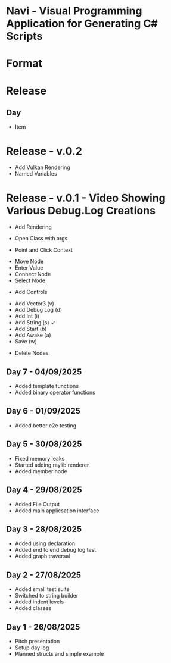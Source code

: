 # Navi - Visual Programming Application for Generating C# Scripts

# Format
# Release
## Day
- Item

# Release - v.0.2
- Add Vulkan Rendering
- Named Variables

# Release - v.0.1 - Video Showing Various Debug.Log Creations
- Add Rendering
- Open Class with args

- Point and Click Context
* Move Node
* Enter Value
* Connect Node
* Select Node

- Add Controls
* Add Vector3   (v)
* Add Debug Log (d)
* Add Int       (i)
* Add String    (s) ✓
* Add Start     (b) 
* Add Awake     (a)
* Save          (w)

- Delete Nodes

## Day 7 - 04/09/2025
- Added template functions
- Added binary operator functions

## Day 6 - 01/09/2025
- Added better e2e testing

## Day 5 - 30/08/2025
- Fixed memory leaks
- Started adding raylib renderer
- Added member node

## Day 4 - 29/08/2025
- Added File Output
- Added main applicsation interface

## Day 3 - 28/08/2025
- Added using declaration
- Added end to end debug log test
- Added graph traversal

## Day 2 - 27/08/2025
- Added small test suite
- Switched to string builder 
- Added indent levels
- Added classes

## Day 1 - 26/08/2025
- Pitch presentation
- Setup day log
- Planned structs and simple example
